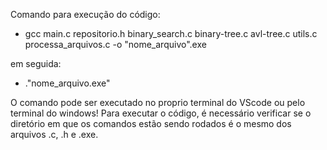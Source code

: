 Comando para execução do código: 
- gcc main.c repositorio.h binary_search.c binary-tree.c avl-tree.c utils.c processa_arquivos.c -o "nome_arquivo".exe

em seguida:
- .\"nome_arquivo.exe"

O comando pode ser executado no proprio terminal do VScode ou pelo terminal do windows!
Para executar o código, é necessário verificar se o diretório em que os comandos estão sendo rodados é o mesmo dos arquivos .c, .h e .exe.
